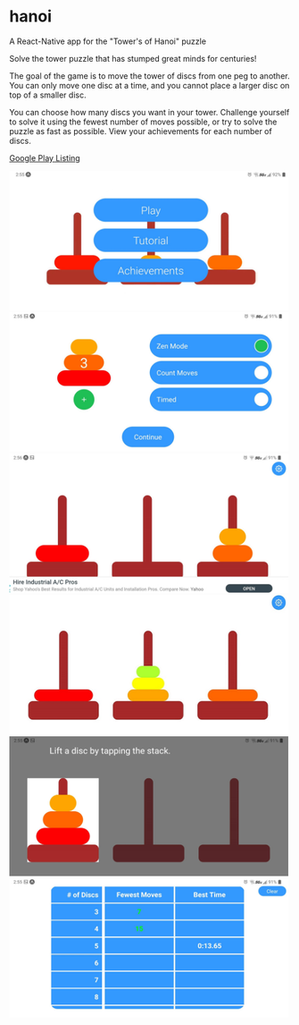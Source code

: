# hanoi
A React-Native app for the "Tower's of Hanoi" puzzle

Solve the tower puzzle that has stumped great minds for centuries! 

The goal of the game is to move the tower of discs from one peg to another. You can only move one disc at a time, and you cannot place a larger disc on top of a smaller disc. 

You can choose how many discs you want in your tower. Challenge yourself to solve it using the fewest number of moves possible, or try to solve the puzzle as fast as possible. View your achievements for each number of discs.

<a href="https://play.google.com/store/apps/details?id=com.tbarmak.hanoi&hl=en_US">Google Play Listing</a>

<p float="left">
  <img src="/screenshots/home.jpg" width="500" height="250"/>
  <img src="/screenshots/settings.jpg" width="500" height="250"/>
  <img src="/screenshots/game1.jpg" width="500" height="250"/>
  <img src="/screenshots/game2.jpg" width="500" height="250"/>
  <img src="/screenshots/tutorial.jpg" width="500" height="250"/>
  <img src="/screenshots/achievements.jpg" width="500" height="250"/>
</p>
